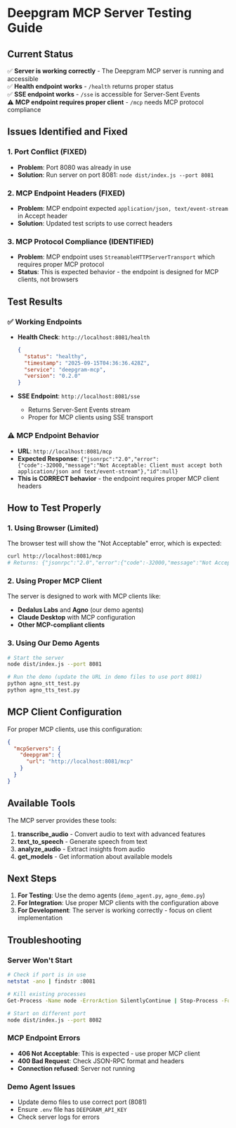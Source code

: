 # Deepgram MCP Server Testing Guide

## Current Status

✅ **Server is working correctly** - The Deepgram MCP server is running and accessible  
✅ **Health endpoint works** - `/health` returns proper status  
✅ **SSE endpoint works** - `/sse` is accessible for Server-Sent Events  
⚠️ **MCP endpoint requires proper client** - `/mcp` needs MCP protocol compliance  

## Issues Identified and Fixed

### 1. Port Conflict (FIXED)
- **Problem**: Port 8080 was already in use
- **Solution**: Run server on port 8081: `node dist/index.js --port 8081`

### 2. MCP Endpoint Headers (FIXED)
- **Problem**: MCP endpoint expected `application/json, text/event-stream` in Accept header
- **Solution**: Updated test scripts to use correct headers

### 3. MCP Protocol Compliance (IDENTIFIED)
- **Problem**: MCP endpoint uses `StreamableHTTPServerTransport` which requires proper MCP protocol
- **Status**: This is expected behavior - the endpoint is designed for MCP clients, not browsers

## Test Results

### ✅ Working Endpoints
- **Health Check**: `http://localhost:8081/health`
  ```json
  {
    "status": "healthy",
    "timestamp": "2025-09-15T04:36:36.428Z",
    "service": "deepgram-mcp",
    "version": "0.2.0"
  }
  ```

- **SSE Endpoint**: `http://localhost:8081/sse`
  - Returns Server-Sent Events stream
  - Proper for MCP clients using SSE transport

### ⚠️ MCP Endpoint Behavior
- **URL**: `http://localhost:8081/mcp`
- **Expected Response**: `{"jsonrpc":"2.0","error":{"code":-32000,"message":"Not Acceptable: Client must accept both application/json and text/event-stream"},"id":null}`
- **This is CORRECT behavior** - the endpoint requires proper MCP client headers

## How to Test Properly

### 1. Using Browser (Limited)
The browser test will show the "Not Acceptable" error, which is expected:
```bash
curl http://localhost:8081/mcp
# Returns: {"jsonrpc":"2.0","error":{"code":-32000,"message":"Not Acceptable: Client must accept both application/json and text/event-stream"},"id":null}
```

### 2. Using Proper MCP Client
The server is designed to work with MCP clients like:
- **Dedalus Labs** and **Agno** (our demo agents)
- **Claude Desktop** with MCP configuration
- **Other MCP-compliant clients**

### 3. Using Our Demo Agents
```bash
# Start the server
node dist/index.js --port 8081

# Run the demo (update the URL in demo files to use port 8081)
python agno_stt_test.py
python agno_tts_test.py
```

## MCP Client Configuration

For proper MCP clients, use this configuration:

```json
{
  "mcpServers": {
    "deepgram": {
      "url": "http://localhost:8081/mcp"
    }
  }
}
```

## Available Tools

The MCP server provides these tools:
1. **transcribe_audio** - Convert audio to text with advanced features
2. **text_to_speech** - Generate speech from text
3. **analyze_audio** - Extract insights from audio
4. **get_models** - Get information about available models

## Next Steps

1. **For Testing**: Use the demo agents (`demo_agent.py`, `agno_demo.py`)
2. **For Integration**: Use proper MCP clients with the configuration above
3. **For Development**: The server is working correctly - focus on client implementation

## Troubleshooting

### Server Won't Start
```bash
# Check if port is in use
netstat -ano | findstr :8081

# Kill existing processes
Get-Process -Name node -ErrorAction SilentlyContinue | Stop-Process -Force

# Start on different port
node dist/index.js --port 8082
```

### MCP Endpoint Errors
- **406 Not Acceptable**: This is expected - use proper MCP client
- **400 Bad Request**: Check JSON-RPC format and headers
- **Connection refused**: Server not running

### Demo Agent Issues
- Update demo files to use correct port (8081)
- Ensure `.env` file has `DEEPGRAM_API_KEY`
- Check server logs for errors

